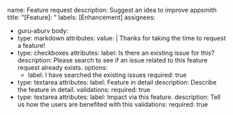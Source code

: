 name: Feature request
description: Suggest an idea to improve appsmith
title: "[Feature]: "
labels: [Enhancement]
assignees:
- guru-aburv
body:
- type: markdown
  attributes:
    value: |
      Thanks for taking the time to request a feature!
- type: checkboxes
  attributes:
    label: Is there an existing issue for this?
    description: Please search to see if an issue related to this feature request already exists.
    options:
    - label: I have searched the existing issues
      required: true
- type: textarea
  attributes:
    label: Feature in detail
    description: Describe the feature in detail.
  validations:
    required: true
- type: textarea
  attributes:
    label: Impact via this feature.
    description:  Tell us how the users are benefited with this
  validations:
    required: true
